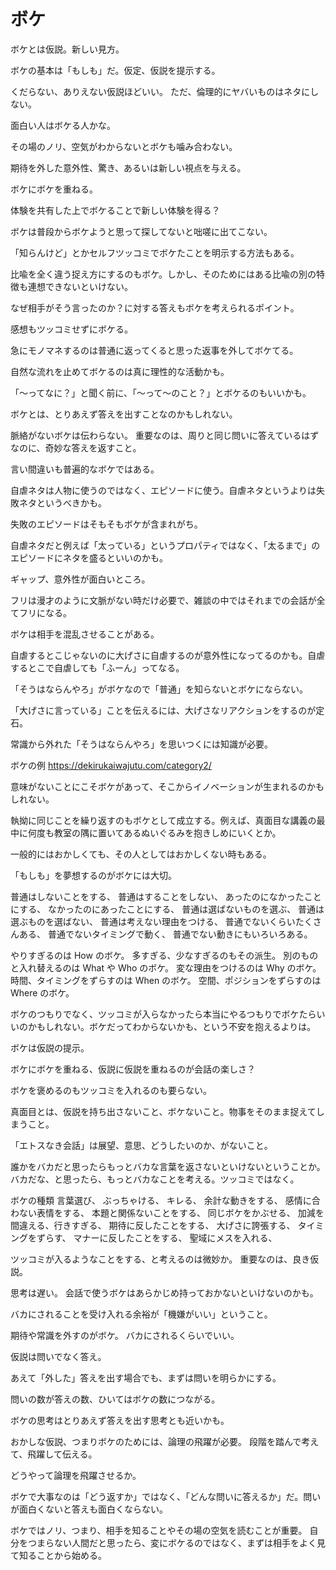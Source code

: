 # ボケ

ボケとは仮説。新しい見方。

ボケの基本は「もしも」だ。仮定、仮説を提示する。

くだらない、ありえない仮説ほどいい。
ただ、倫理的にヤバいものはネタにしない。

面白い人はボケる人かな。

その場のノリ、空気がわからないとボケも噛み合わない。

期待を外した意外性、驚き、あるいは新しい視点を与える。

ボケにボケを重ねる。

体験を共有した上でボケることで新しい体験を得る？

ボケは普段からボケようと思って探してないと咄嗟に出てこない。

「知らんけど」とかセルフツッコミでボケたことを明示する方法もある。

比喩を全く違う捉え方にするのもボケ。しかし、そのためにはある比喩の別の特徴も連想できないといけない。

なぜ相手がそう言ったのか？に対する答えもボケを考えられるポイント。

感想もツッコミせずにボケる。

急にモノマネするのは普通に返ってくると思った返事を外してボケてる。

自然な流れを止めてボケるのは真に理性的な活動かも。

「〜ってなに？」と聞く前に、「〜って〜のこと？」とボケるのもいいかも。

ボケとは、とりあえず答えを出すことなのかもしれない。

脈絡がないボケは伝わらない。
重要なのは、周りと同じ問いに答えているはずなのに、奇妙な答えを返すこと。

言い間違いも普遍的なボケではある。

自虐ネタは人物に使うのではなく、エピソードに使う。自虐ネタというよりは失敗ネタというべきかも。

失敗のエピソードはそもそもボケが含まれがち。

自虐ネタだと例えば「太っている」というプロパティではなく、「太るまで」のエピソードにネタを盛るといいのかも。

ギャップ、意外性が面白いところ。

フリは漫才のように文脈がない時だけ必要で、雑談の中ではそれまでの会話が全てフリになる。

ボケは相手を混乱させることがある。

自虐するとこじゃないのに大げさに自虐するのが意外性になってるのかも。自虐するとこで自虐しても「ふーん」ってなる。

「そうはならんやろ」がボケなので「普通」を知らないとボケにならない。

「大げさに言っている」ことを伝えるには、大げさなリアクションをするのが定石。

常識から外れた「そうはならんやろ」を思いつくには知識が必要。

ボケの例
https://dekirukaiwajutu.com/category2/

意味がないことにこそボケがあって、そこからイノベーションが生まれるのかもしれない。

執拗に同じことを繰り返すのもボケとして成立する。例えば、真面目な講義の最中に何度も教室の隅に置いてあるぬいぐるみを抱きしめにいくとか。

一般的にはおかしくても、その人としてはおかしくない時もある。

「もしも」を夢想するのがボケには大切。

普通はしないことをする、
普通はすることをしない、
あったのになかったことにする、
なかったのにあったことにする、
普通は選ばないものを選ぶ、
普通は選ぶものを選ばない、
普通は考えない理由をつける、
普通でないくらいたくさんある、
普通でないタイミングで動く、
普通でない動きにもいろいろある。

やりすぎるのは How のボケ。
多すぎる、少なすぎるのもその派生。
別のものと入れ替えるのは What や Who のボケ。
変な理由をつけるのは Why のボケ。
時間、タイミングをずらすのは When のボケ。
空間、ポジションをずらすのは Where のボケ。

ボケのつもりでなく、ツッコミが入らなかったら本当にやるつもりでボケたらいいのかもしれない。ボケだってわからないかも、という不安を抱えるよりは。

ボケは仮説の提示。

ボケにボケを重ねる、仮説に仮説を重ねるのが会話の楽しさ？

ボケを褒めるのもツッコミを入れるのも要らない。

真面目とは、仮説を持ち出さないこと、ボケないこと。物事をそのまま捉えてしまうこと。

「エトスなき会話」は展望、意思、どうしたいのか、がないこと。

誰かをバカだと思ったらもっとバカな言葉を返さないといけないということか。
バカだな、と思ったら、もっとバカなことを考える。ツッコミではなく。

ボケの種類
言葉選び、
ぶっちゃける、
キレる、
余計な動きをする、
感情に合わない表情をする、
本題と関係ないことをする、
同じボケをかぶせる、
加減を間違える、行きすぎる、
期待に反したことをする、
大げさに誇張する、
タイミングをずらす、
マナーに反したことをする、
聖域にメスを入れる、

ツッコミが入るようなことをする、と考えるのは微妙か。
重要なのは、良き仮説。

思考は遅い。
会話で使うボケはあらかじめ持っておかないといけないのかも。

バカにされることを受け入れる余裕が「機嫌がいい」ということ。

期待や常識を外すのがボケ。
バカにされるくらいでいい。

仮説は問いでなく答え。

あえて「外した」答えを出す場合でも、まずは問いを明らかにする。

問いの数が答えの数、ひいてはボケの数につながる。

ボケの思考はとりあえず答えを出す思考とも近いかも。

おかしな仮説、つまりボケのためには、論理の飛躍が必要。
段階を踏んで考えて、飛躍して伝える。

どうやって論理を飛躍させるか。

ボケで大事なのは「どう返すか」ではなく、「どんな問いに答えるか」だ。問いが面白くないと答えも面白くならない。

ボケではノリ、つまり、相手を知ることやその場の空気を読むことが重要。
自分をつまらない人間だと思ったら、変にボケるのではなく、まずは相手をよく見て知ることから始める。
